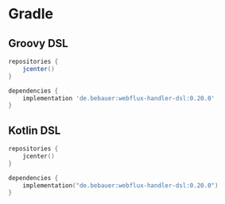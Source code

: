 # Gradle

## Groovy DSL

```groovy
repositories {
    jcenter()
}

dependencies {
    implementation 'de.bebauer:webflux-handler-dsl:0.20.0'
}
```

## Kotlin DSL

```kotlin
repositories {
    jcenter()
}

dependencies {
    implementation("de.bebauer:webflux-handler-dsl:0.20.0")
}
```